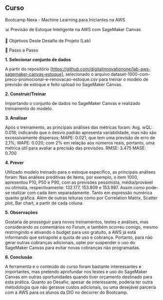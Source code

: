 ## Curso
Bootcamp Nexa - Machine Learning para Iniciantes na AWS


📊 Previsão de Estoque Inteligente na AWS com SageMaker Canvas


🎯 Objetivos Deste Desafio de Projeto (Lab)

🚀 Passo a Passo

**1. Selecionar conjunto de dados**

A partir do repositório [https://github.com/digitalinnovationone/lab-aws-sagemaker-canvas-estoque], selecionado o arquivo dataset-1000-com-preco-promocional-e-renovacao-estoque.csv para treinar o modelo de previsão de estoque e feito upload no SageMaker Canvas.

**2. Construir/Treinar**

Importando o conjunto de dados no SageMaker Canvas e realizado treinamento do modelo.

 **3. Analisar**

Após o treinamento, as principais análises das métricas foram:
Avg. wQL: 0.018; indicando que o desvio padrão apresenta variabilidade, mas não são excessivamente dispersos;
MAPE: 0.021; que tem uma previsão de erro de 2,1%;
WAPE: 0.020; com 2% em relação aos números reais, portanto, uma métrica útil para avaliar a precisão das previsões.
RMSE: 3.475
MASE: 0.700

**4. Prever**

Utilizado modelo treinado para o estoque específico, as principais análises foram:
Nas análises preditivas de items, por exemplo, o item 1000, apresentou P10, P50 e P90, com as previsões pessimista, média/provável ou otimista, respectivamente: 132.177, 153.809 e 153.997.
Assim como pode-se realizar com cada item separadamente. Tanto em expressão numérica quanto gráfica. Além de outras leituras como por Correlation Matrix, Scatter plot, Bar chart, a partir de cada coluna.

**5. Observações**

Gostaria de prosseguir para novos treinamentos, testes e análises, mas considerando os comentários no Forum, e também ocorreu comigo, mesmo restringindo e ativando o budget para uso gratuito, a AWS já está informando que extrapolei a quota de uso e cobrança. Portanto, para não gerar outras cobranças adicionais, optei por suspender o uso do SageMaker Canvas para evitar novas cobranças não programadas.

**6. Conclusão**

A ferramenta e o conteúdo do curso foram bastante interessantes e importantes, mas pretendo aprofundar nos testes e uso do SageMaker Canvas em outras oportunidades quando tiver orçamento destinado para esta prática. Quanto ao Desafio, apesar de interessante, poderia ter outra metodologia que não gerasse custos adicionais, ou uma desejável parceria com a AWS para os alunos da DIO no decorrer do Bootcamp.




